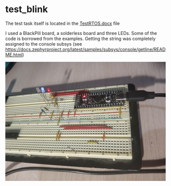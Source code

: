 # test_blink
The test task itself is located in the [TestRTOS.docx](https://github.com/vilesovds/test_blink/blob/main/%D0%A2%D0%B5%D1%81%D1%82%D0%BE%D0%B2%D0%BE%D0%B5RTOS.docx) file

I used a BlackPill board, a solderless board and three LEDs. Some of the code is borrowed from the examples. Getting the string was completely assigned to the console subsys (see https://docs.zephyrproject.org/latest/samples/subsys/console/getline/README.html)

![board](https://github.com/vilesovds/test_blink/blob/main/IMG_20231110_091510.jpg?raw=true)
